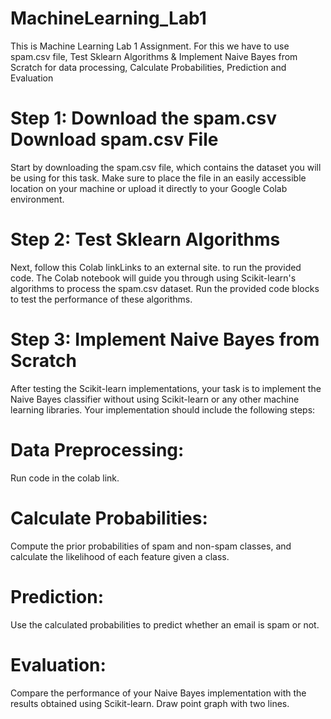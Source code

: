 # MachineLearning_Lab1
This is Machine Learning Lab 1 Assignment. For this we have to use spam.csv file,  Test Sklearn Algorithms &amp; Implement Naive Bayes from Scratch for data processing, Calculate Probabilities, Prediction and Evaluation

# Step 1: Download the spam.csv Download spam.csv File
Start by downloading the spam.csv file, which contains the dataset you will be using for this task. Make sure to place the file in an easily accessible location on your machine or upload it directly to your Google Colab environment.

# Step 2: Test Sklearn Algorithms
Next, follow this Colab linkLinks to an external site. to run the provided code. The Colab notebook will guide you through using Scikit-learn's algorithms to process the spam.csv dataset. Run the provided code blocks to test the performance of these algorithms.

# Step 3: Implement Naive Bayes from Scratch
After testing the Scikit-learn implementations, your task is to implement the Naive Bayes classifier without using Scikit-learn or any other machine learning libraries. Your implementation should include the following steps:

# Data Preprocessing: 
Run code in the colab link.
# Calculate Probabilities: 
Compute the prior probabilities of spam and non-spam classes, and calculate the likelihood of each feature given a class.
# Prediction: 
Use the calculated probabilities to predict whether an email is spam or not.
# Evaluation: 
Compare the performance of your Naive Bayes implementation with the results obtained using Scikit-learn. Draw point graph with two lines.
